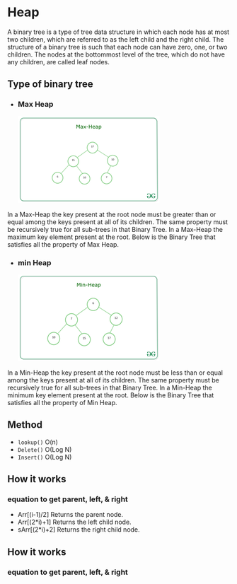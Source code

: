 # Heap

A binary tree is a type of tree data structure in which each node has at most two children, which are referred to as the left child and the right child. The structure of a binary tree is such that each node can have zero, one, or two children. The nodes at the bottommost level of the tree, which do not have any children, are called leaf nodes.

## Type of binary tree

- <h3>Max Heap</h3>

  ![View Design](assets/max-heap.png)

In a Max-Heap the key present at the root node must be greater than or equal among the keys present at all of its children. The same property must be recursively true for all sub-trees in that Binary Tree. In a Max-Heap the maximum key element present at the root. Below is the Binary Tree that satisfies all the property of Max Heap.

- <h3>min Heap</h3>

  ![View Design](assets/min-heap.png)

In a Min-Heap the key present at the root node must be less than or equal among the keys present at all of its children. The same property must be recursively true for all sub-trees in that Binary Tree. In a Min-Heap the minimum key element present at the root. Below is the Binary Tree that satisfies all the property of Min Heap.

## Method

- `lookup()` O(n)
- `Delete()` O(Log N)
- `Insert()` O(Log N)

## How it works

<h3> equation to get parent, left, & right </h3>

- Arr[(i-1)/2] Returns the parent node.
- Arr[(2*i)+1] Returns the left child node.
- sArr[(2*i)+2] Returns the right child node.

## How it works

<h3> equation to get parent, left, & right </h3>
